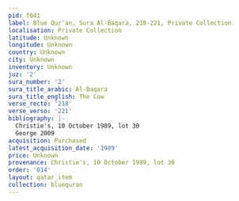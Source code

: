 ```yaml
---
pid: f041
label: Blue Qur'an, Sura Al-Baqara, 218-221, Private Collection
localisation: Private Collection
latitude: Unknown
longitude: Unknown
country: Unknown
city: Unknown
inventory: Unknown
juz: '2'
sura_number: '2'
sura_title_arabic: Al-Baqara
sura_title_english: The Cow
verse_recto: '218'
verse_verso: '221'
bibliography: |-
  Christie's, 10 October 1989, lot 30
  George 2009
acquisition: Purchased
latest_acquisition_date: '1989'
price: Unknown
provenance: Christie's, 10 October 1989, lot 30
order: '014'
layout: qatar_item
collection: bluequran
---
```


